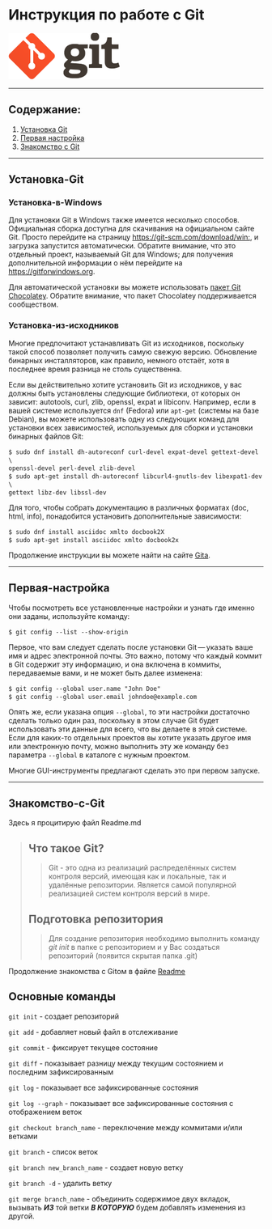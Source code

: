 # Инструкция по работе с Git 
![logo](./logo@2x.png)
___
## Содержание:

1. [Установка Git](#установка-git)
2. [Первая настройка](#первая-настройка)
3. [Знакомство с Git](#знакомство-с-git)

___
## Установка-Git

### Установка-в-Windows

Для установки Git в Windows также имеется несколько способов. Официальная сборка доступна для скачивания на официальном сайте Git. Просто перейдите на страницу <https://git-scm.com/download/win:>, и загрузка запустится автоматически. Обратите внимание, что это отдельный проект, называемый Git для Windows; для получения дополнительной информации о нём перейдите на <https://gitforwindows.org>.

Для автоматической установки вы можете использовать [пакет Git Chocolatey](https://chocolatey.org/packages/git). Обратите внимание, что пакет Chocolatey поддерживается сообществом.

### Установка-из-исходников

Многие предпочитают устанавливать Git из исходников, поскольку такой способ позволяет получить самую свежую версию. Обновление бинарных инсталляторов, как правило, немного отстаёт, хотя в последнее время разница не столь существенна.

Если вы действительно хотите установить Git из исходников, у вас должны быть установлены следующие библиотеки, от которых он зависит: autotools, curl, zlib, openssl, expat и libiconv. Например, если в вашей системе используется `dnf` (Fedora) или `apt-get` (системы на базе Debian), вы можете использовать одну из следующих команд для установки всех зависимостей, используемых для сборки и установки бинарных файлов Git:

    $ sudo dnf install dh-autoreconf curl-devel expat-devel gettext-devel \
    openssl-devel perl-devel zlib-devel
    $ sudo apt-get install dh-autoreconf libcurl4-gnutls-dev libexpat1-dev \
    gettext libz-dev libssl-dev

Для того, чтобы собрать документацию в различных форматах (doc, html, info), понадобится установить дополнительные зависимости:

    $ sudo dnf install asciidoc xmlto docbook2X
    $ sudo apt-get install asciidoc xmlto docbook2x

Продолжение инструкции вы можете найти на сайте [Gita](https://git-scm.com/book/ru/v2/Введение-Установка-Git).

_____

## Первая-настройка

Чтобы посмотреть все установленные настройки и узнать где именно они заданы, используйте команду:

    $ git config --list --show-origin
Первое, что вам следует сделать после установки Git — указать ваше имя и адрес электронной почты. Это важно, потому что каждый коммит в Git содержит эту информацию, и она включена в коммиты, передаваемые вами, и не может быть далее изменена:

    $ git config --global user.name "John Doe"
    $ git config --global user.email johndoe@example.com
Опять же, если указана опция `--global`, то эти настройки достаточно сделать только один раз, поскольку в этом случае Git будет использовать эти данные для всего, что вы делаете в этой системе. Если для каких-то отдельных проектов вы хотите указать другое имя или электронную почту, можно выполнить эту же команду без параметра `--global` в каталоге с нужным проектом.

Многие GUI-инструменты предлагают сделать это при первом запуске.

***

## Знакомство-с-Git

Здесь я процитирую файл Readme.md

>## Что такое Git?
>>Git - это одна из реализаций распределённых систем контроля версий, имеющая как и локальные, так и удалённые репозитории. Является самой популярной реализацией систем контроля версий в мире.
>## Подготовка репозитория
>>Для создание репозитория необходимо выполнить команду *git init*  в папке с репозиторием и у Вас создаться репозиторий (появится скрытая папка .git)

Продолжение знакомства с Gitом в файле [Readme](./Readme.md)

## Основные команды

`git init` - создает репозиторий

`git add` - добавляет новый файл в отслеживание

`git commit` - фиксирует текущее состояние

`git diff` - показывает разницу между текущим состоянием и последним зафиксированным

`git log` - показывает все зафиксированные состояния

`git log --graph` - показывает все зафиксированные состояния с отображением веток

`git checkout branch_name` - переключение между коммитами и/или ветками

`git branch` - список веток

`git branch new_branch_name` - создает новую ветку

`git branch -d` - удалить ветку

`git merge branch_name` - объединить содержимое двух вкладок, вызывать ***ИЗ*** той ветки ***В КОТОРУЮ*** будем добавлять изменения из другой.

